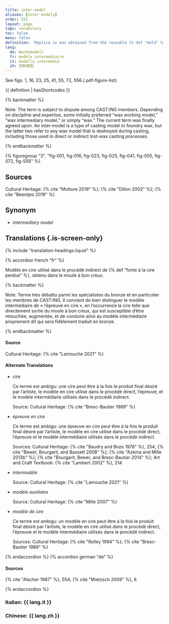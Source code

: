 ```yaml
---
title: inter-model
aliases: [inter-models]
order: 555
layout: page
tags: vocabulary
toc: false
menu: false
definition: 'Replica in wax obtained from the reusable {% def "mold" %} of an original {% def "model" %}. Inter-models are used in indirect {% def "lost-wax casting" %}. Inter-models are often slush molded ({% ref "fig-016" %}, [Case Study 7](/case-studies/7/).) One inter-model may vary from another through additions or changes made in the wax before the {% def "investment" %} is applied.'
lang:
  de: Wachsmodell
  fr: modèle intermédiaire
  it: modello intermedio
  zh: 范制蜡型
---
```


See figs. 1, 16, 23, 25, 41, 55, 72, 556.{.pdf-figure-list}

{{ definition | hasShortcodes }}

{% backmatter %}

Note: The term is subject to dispute among CAST:ING members. Depending on discipline and expertise, some initially preferred “wax working model,” “wax intermediary model,” or simply “wax.” The current term was finally agreed upon. An inter-model is a type of casting model or foundry wax, but the latter two refer to any wax model that is destroyed during casting, including those used in direct or indirect lost-wax casting processes.

{% endbackmatter %}

{% figuregroup "3", "fig-001, fig-016, fig-023, fig-025, fig-041, fig-055, fig-072, fig-556" %}

## Sources

Cultural Heritage: {% cite "Motture 2019" %}; {% cite "Dillon 2002" %}; {% cite "Beentjes 2019" %}

## Synonym

- *intermediary model*

## Translations {.is-screen-only}

<div class="accordion">
{% include "translation-headings.liquid" %}

{% accordion french "fr" %}

Modèle en cire utilisé dans le procédé indirect de {% def "fonte à la cire perdue" %}, obtenu dans le moule à bon creux.

{% backmatter %}

Note: Terme très débattu parmi les spécialistes du bronze et en particulier les membres de CAST:ING. Il convient de bien distinguer le modèle intermédiaire de « l’épreuve en cire », en l’occurrence la cire telle que directement sortie du moule à bon creux, qui est susceptible d’être retouchée, augmentée, et de conduire ainsi au modèle intermédiaire proprement dit qui sera fidèlement traduit en bronze.

{% endbackmatter %}

#### Source

Cultural Heritage: {% cite "Lamouche 2021" %}

#### Alternate Translations

- *cire*

    Ce terme est ambigu: une cire peut être à la fois le produit final désiré par l’artiste, le modèle en cire utilisé dans le procédé direct, l’épreuve, et le modèle intermédiaire utilisés dans le procédé indirect.

    Source: Cultural Heritage: {% cite "Bresc-Bautier 1989" %}

- *épreuve en cire*

    Ce terme est ambigu: une épreuve en cire peut être à la fois le produit final désiré par l’artiste, le modèle en cire utilisé dans le procédé direct, l’épreuve et le modèle intermédiaire utilisés dans le procédé indirect.

    Sources: Cultural Heritage: {% cite "Baudry and Bozo 1978" %}, 254; {% cite "Bewer, Bourgarit, and Bassett 2008" %}; {% cite "Azéma and Mille 2013b" %}; {% cite "Bourgarit, Bewer, and Bresc-Bautier 2014" %}; Art and Craft Textbook: {% cite "Lambert 2002" %}, 214

- *intermodèle*

    Source: Cultural Heritage: {% cite "Lamouche 2021" %}

- *modèle auxiliaire*

    Source: Cultural Heritage: {% cite "Mille 2007" %}

- *modèle de cire*

    Ce terme est ambigu: un modèle en cire peut être à la fois le produit final désiré par l’artiste, le modèle en cire utilisé dans le procédé direct, l’épreuve et le modèle intermédiaire utilisés dans le procédé indirect.

    Sources: Cultural Heritage: {% cite "Rolley 1994" %}; {% cite "Bresc-Bautier 1989" %}

{% endaccordion %}
{% accordion german "de" %}

#### Sources

{% cite "Alscher 1987" %}, 554; {% cite "Mietzsch 2009" %}, 6

{% endaccordion %}

### **Italian**: <span lang="it">{{ lang.it }}</span>

### **Chinese**: <span lang="zh">{{ lang.zh }}</span>

</div>
